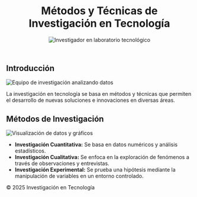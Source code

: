 
<html lang="es">
<head>
    <meta charset="UTF-8">
    <meta name="viewport" content="width=device-width, initial-scale=1.0">
    <title>Métodos y Técnicas de Investigación en Tecnología</title>
    <link rel="stylesheet" href="styles.css"> <!-- Mover estilos a un archivo externo -->
</head>
<body>
    <header>
        <h1>Métodos y Técnicas de Investigación en Tecnología</h1>
        <img src="https://images.pexels.com/photos/3735709/pexels-photo-3735709.jpeg" alt="Investigador en laboratorio tecnológico" loading="lazy">
    </header>
    <main>
        <section>
            <h2>Introducción</h2>
            <img src="https://www.teknei.com/wp-content/uploads/2021/11/v617batch2-kul-25-technology.jpg" alt="Equipo de investigación analizando datos" loading="lazy">
            <p>La investigación en tecnología se basa en métodos y técnicas que permiten el desarrollo de nuevas soluciones e innovaciones en diversas áreas.</p>
        </section>
        <section>
            <h2>Métodos de Investigación</h2>
            <img src="https://www.ibero.edu.co/sites/default/files/styles/contenido_dinamico_1920_530/public/2024-10/shutterstock_2458332071.jpg.webp?itok=xhxtBT6e" alt="Visualización de datos y gráficos" loading="lazy">
            <ul>
                <li><b>Investigación Cuantitativa:</b> Se basa en datos numéricos y análisis estadísticos.</li>
                <li><b>Investigación Cualitativa:</b> Se enfoca en la exploración de fenómenos a través de observaciones y entrevistas.</li>
                <li><b>Investigación Experimental:</b> Se prueba una hipótesis mediante la manipulación de variables en un entorno controlado.</li>
            </ul>
        </section>
    </main>
    <footer>
        <p>&copy; 2025 Investigación en Tecnología</p>
    </footer>
    <script src="script.js"></script> <!-- Mover scripts a un archivo externo -->
</body>
</html>
